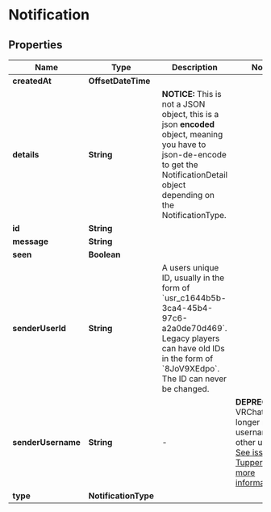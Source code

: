

# Notification



## Properties

| Name | Type | Description | Notes |
|------------ | ------------- | ------------- | -------------|
|**createdAt** | **OffsetDateTime** |  |  |
|**details** | **String** | **NOTICE:** This is not a JSON object, this is a json **encoded** object, meaning you have to json-de-encode to get the NotificationDetail object depending on the NotificationType. |  |
|**id** | **String** |  |  |
|**message** | **String** |  |  |
|**seen** | **Boolean** |  |  |
|**senderUserId** | **String** | A users unique ID, usually in the form of &#x60;usr_c1644b5b-3ca4-45b4-97c6-a2a0de70d469&#x60;. Legacy players can have old IDs in the form of &#x60;8JoV9XEdpo&#x60;. The ID can never be changed. |  |
|**senderUsername** | **String** | -| **DEPRECATED:** VRChat API no longer return usernames of other users. [See issue by Tupper for more information](https://github.com/pypy-vrc/VRCX/issues/429). |  [optional] |
|**type** | **NotificationType** |  |  |



